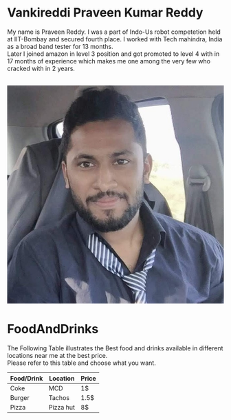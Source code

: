 # Vankireddi Praveen Kumar Reddy
  My name is Praveen Reddy. I was a part of Indo-Us robot competetion held at IIT-Bombay and secured fourth place. I worked with Tech mahindra, India as a broad band tester for 13 months.<br> Later I joined amazon in level 3 position and got promoted to level 4 with in 17 months of experience which makes me one among the very few who cracked with in 2 years.<br><br>


  ![My picture](/praveen1.jpg?raw=true)

# FoodAndDrinks
  The Following Table illustrates the Best food and drinks available in different locations near me at the best price.<br> Please refer to this table and choose what you want.

   | Food/Drink | Location | Price |
   | ---------- | -------- | ----- |
   |   Coke     |   MCD    |  1$   |
   |   Burger   |  Tachos  |  1.5$ |
   |   Pizza    | Pizza hut|  8$   |

